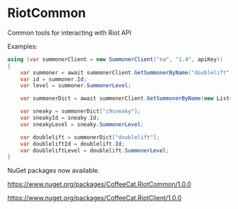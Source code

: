 # RiotCommon
Common tools for interacting with Riot API

Examples:

```c#
using (var summonerClient = new SummonerClient("na", "1.4", apiKey))
{
    var summoner = await summonerClient.GetSummonerByName("doublelift");
    var id = summoner.Id;
    var level = summoner.SummonerLevel;

    var summonerDict = await summonerClient.GetSummonerByName(new List<string> { "c9sneaky", "doublelift" });

    var sneaky = summonerDict["c9sneaky"];
    var sneakyId = sneaky.Id;
    var sneakyLevel = sneaky.SummonerLevel;

    var doublelift = summonerDict["doublelift"];
    var doubleliftId = doublelift.Id;
    var doubleliftLevel = doublelift.SummonerLevel;
}

```

NuGet packages now available.

https://www.nuget.org/packages/CoffeeCat.RiotCommon/1.0.0

https://www.nuget.org/packages/CoffeeCat.RiotClient/1.0.0
